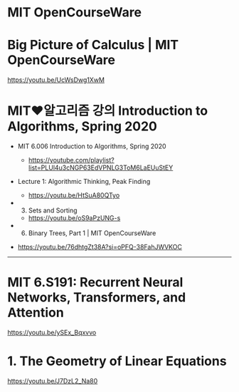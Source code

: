 # MIT OpenCourseWare

# Big Picture of Calculus | MIT OpenCourseWare

https://youtu.be/UcWsDwg1XwM


# MIT❤️알고리즘 강의 Introduction to Algorithms, Spring 2020

- MIT 6.006 Introduction to Algorithms, Spring 2020

  - https://youtube.com/playlist?list=PLUl4u3cNGP63EdVPNLG3ToM6LaEUuStEY

- Lecture 1: Algorithmic Thinking, Peak Finding
  - https://youtu.be/HtSuA80QTyo

- 3. Sets and Sorting
  - https://youtu.be/oS9aPzUNG-s

-  6. Binary Trees, Part 1 | MIT OpenCourseWare
  - https://youtu.be/76dhtgZt38A?si=oPFQ-38FahJWVKOC


<hr>



# MIT 6.S191: Recurrent Neural Networks, Transformers, and Attention 

https://youtu.be/ySEx_Bqxvvo

# 1. The Geometry of Linear Equations

https://youtu.be/J7DzL2_Na80
